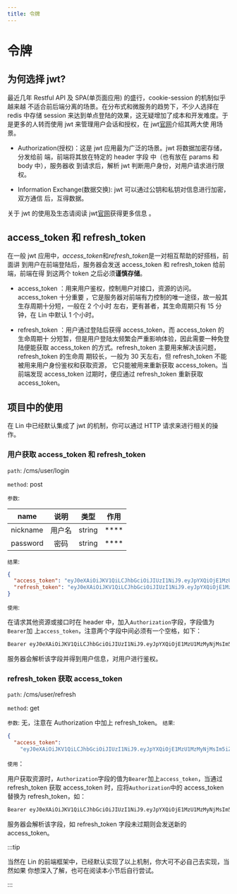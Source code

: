 ```yaml
---
title: 令牌
---
```


# <H2Icon /> 令牌

## 为何选择 jwt?

最近几年 Restful API 及 SPA(单页面应用) 的盛行，cookie-session 的机制似乎越来越
不适合前后端分离的场景。在分布式和微服务的趋势下，不少人选择在 redis 中存储
session 来达到单点登陆的效果，这无疑增加了成本和开发难度。于是更多的人转而使用
jwt 来管理用户会话和授权，在 jwt[官网](https://jwt.io/introduction/)介绍其两大使
用场景。

- Authorization(授权)：这是 jwt 应用最为广泛的场景。jwt 将数据加密存储，分发给前
  端，前端将其放在特定的 header 字段 中（也有放在 params 和 body 中），服务器收
  到请求后，解析 jwt 判断用户身份，对用户请求进行限权。

- Information Exchange(数据交换): jwt 可以通过公钥和私钥对信息进行加密，双方通信
  后，互得数据。

关于 jwt 的使用及生态请阅读 jwt[官网](https://jwt.io/introduction/)获得更多信息
。

## access_token 和 refresh_token

在一般 jwt 应用中，*access_token*和*refresh_token*是一对相互帮助的好搭档，前面讲
到用户在前端登陆后，服务器会发送 access_token 和 refresh_token 给前端，前端在得
到这两个 token 之后必须**谨慎存储**。

- access_token ：用来用户鉴权，控制用户对接口，资源的访问。access_token 十分重要
  ，它是服务器对前端有力控制的唯一途径，故一般其生存周期十分短，一般在 2 个小时
  左右，更有甚者，其生命周期只有 15 分钟，在 Lin 中默认 1 个小时。

- refresh_token ：用户通过登陆后获得 access_token，而 access_token 的生命周期十
  分短暂，但是用户登陆太频繁会严重影响体验，因此需要一种免登陆便能获取
  access_token 的方式。refresh_token 主要用来解决该问题，refresh_token 的生命周
  期较长，一般为 30 天左右，但 refresh_token 不能被用来用户身份鉴权和获取资源，
  它只能被用来重新获取 access_token。当前端发现 access_token 过期时，便应通过
  refresh_token 重新获取 access_token。

## 项目中的使用

在 Lin 中已经默认集成了 jwt 的机制，你可以通过 HTTP 请求来进行相关的操作。

### 用户获取 access_token 和 refresh_token

`path`: /cms/user/login

`method`: post

`参数`:

| name     |  说明  |  类型  | 作用     |
| -------- | :----: | :----: | -------- |
| nickname | 用户名 | string | \*\*\*\* |
| password |  密码  | string | \*\*\*\* |

`结果`:

```json
{
  "access_token": "eyJ0eXAiOiJKV1QiLCJhbGciOiJIUzI1NiJ9.eyJpYXQiOjE1MzU1MzMyNjMsIm5iZiI6MTUzNTUzMzI2MywianRpIjoiMTlkZWUwNzQtNzUxYi00MjBlLTk3NjAtZDRkMzc3YjdjMjUyIiwiZXhwIjoxNTM1NjE5NjYzLCJpZGVudGl0eSI6InBlZHJvIiwiZnJlc2giOmZhbHNlLCJ0eXBlIjoiYWNjZXNzIn0.9sNmAV5anxY5N1S1kaXzRRpdjzVX3fX6iI0ZjxGiiVs",
  "refresh_token": "eyJ0eXAiOiJKV1QiLCJhbGciOiJIUzI1NiJ9.eyJpYXQiOjE1MzU1MzMyNjMsIm5iZiI6MTUzNTUzMzI2MywianRpIjoiYjU0OWIwZGEtMTE3MS00NzJlLWE0MDMtMDFkMGRkZTRjOTYzIiwiZXhwIjoxNTM4MTI1MjYzLCJpZGVudGl0eSI6InBlZHJvIiwidHlwZSI6InJlZnJlc2gifQ.cBnqEBnome-dMFEueQ8oCJfoXX9_mzQJAGjyeq4bYh8"
}
```

`使用`:

在请求其他资源或接口时在 header 中，加入`Authorization`字段，字段值为`Bearer`加
上`access_token`，注意两个字段中间必须有一个空格，如下：

```bash
Bearer eyJ0eXAiOiJKV1QiLCJhbGciOiJIUzI1NiJ9.eyJpYXQiOjE1MzU1MzMyNjMsIm5iZiI6MTUzNTUzMzI2MywianRpIjoiMTlkZWUwNzQtNzUxYi00MjBlLTk3NjAtZDRkMzc3YjdjMjUyIiwiZXhwIjoxNTM1NjE5NjYzLCJpZGVudGl0eSI6InBlZHJvIiwiZnJlc2giOmZhbHNlLCJ0eXBlIjoiYWNjZXNzIn0.9sNmAV5anxY5N1S1kaXzRRpdjzVX3fX6iI0ZjxGiiVs
```

服务器会解析该字段并得到用户信息，对用户进行鉴权。

### refresh_token 获取 access_token

`path`: /cms/user/refresh

`method`: get

`参数`: 无，注意在 Authorization 中加上 refresh_token。 `结果`:

```json
{
  "access_token":
    "eyJ0eXAiOiJKV1QiLCJhbGciOiJIUzI1NiJ9.eyJpYXQiOjE1MzU1MzMyNjMsIm5iZiI6MTUzNTUzMzI2MywianRpIjoiMTlkZWUwNzQtNzUxYi00MjBlLTk3NjAtZDRkMzc3YjdjMjUyIiwiZXhwIjoxNTM1NjE5NjYzLCJpZGVudGl0eSI6InBlZHJvIiwiZnJlc2giOmZhbHNlLCJ0eXBlIjoiYWNjZXNzIn0.9sNmAV5anxY5N1S1kaXzRRpdjzVX3fX6iI0ZjxGiiVs"
```

`使用`：

用户获取资源时，`Authorization`字段的值为`Bearer`加上`access_token`，当通过
refresh_token 获取 access_token 时，应将`Authorization`中的 access_token 替换为
refresh_token，如：

```bash
Bearer eyJ0eXAiOiJKV1QiLCJhbGciOiJIUzI1NiJ9.eyJpYXQiOjE1MzU1MzMyNjMsIm5iZiI6MTUzNTUzMzI2MywianRpIjoiYjU0OWIwZGEtMTE3MS00NzJlLWE0MDMtMDFkMGRkZTRjOTYzIiwiZXhwIjoxNTM4MTI1MjYzLCJpZGVudGl0eSI6InBlZHJvIiwidHlwZSI6InJlZnJlc2gifQ.cBnqEBnome-dMFEueQ8oCJfoXX9_mzQJAGjyeq4bYh8
```

服务器会解析该字段，如 refresh_token 字段未过期则会发送新的 access_token。

:::tip

当然在 Lin 的前端框架中，已经默认实现了以上机制，你大可不必自己去实现，当然如果
你想深入了解，也可在阅读本小节后自行尝试。

:::
